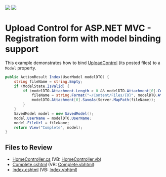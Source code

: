 <!-- default badges list -->
[![](https://img.shields.io/badge/Open_in_DevExpress_Support_Center-FF7200?style=flat-square&logo=DevExpress&logoColor=white)](https://supportcenter.devexpress.com/ticket/details/T185980)
[![](https://img.shields.io/badge/📖_How_to_use_DevExpress_Examples-e9f6fc?style=flat-square)](https://docs.devexpress.com/GeneralInformation/403183)
<!-- default badges end -->

# Upload Control for ASP.NET MVC -  Registration form with model binding support

This example demonstrates how to bind [UploadControl](https://docs.devexpress.com/AspNetMvc/8977/components/file-management/file-upload) (its posted files) to a `Model` property. 

```csharp
public ActionResult Index(UserModel modelDTO) {
    string fileName = string.Empty;
    if (ModelState.IsValid) {
        if (modelDTO.Attachment.Length > 0 && modelDTO.Attachment[0].ContentLength > 0) {
            fileName = string.Format("~/Content/Files/{0}", modelDTO.Attachment[0].FileName);
            modelDTO.Attachment[0].SaveAs(Server.MapPath(fileName));
        }
    }
    SavedModel model = new SavedModel();
    model.UserName = modelDTO.UserName;
    model.FileUrl = fileName;
    return View("Complete", model);
}
```
## Files to Review

* [HomeController.cs](./CS/T983248_MVC/Controllers/HomeController.cs) (VB: [HomeController.vb](./VB/T983248_VB/Controllers/HomeController.vb))
* [Complete.cshtml](./CS/T983248_MVC/Views/Home/Complete.cshtml) (VB: [Complete.vbhtml](./VB/T983248_VB/Views/Home/Complete.vbhtml))
* [Index.cshtml](./CS/T983248_MVC/Views/Home/Index.cshtml) (VB: [Index.vbhtml](./VB/T983248_VB/Views/Home/Index.vbhtml))

